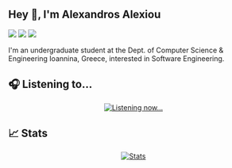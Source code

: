 ## Hey 👋, I'm Alexandros Alexiou

[![](https://img.shields.io/badge/-@homepage-%231DA1F2?style=flat-square&logo=about.me&logoColor=ffffff)](https://alexandrosalexiou.github.io/)
[![](https://img.shields.io/badge/-@alexandrosalexiou-%23181717?style=flat-square&logo=github)](https://github.com/AlexandrosAlexiou)
[![](https://img.shields.io/badge/-Alexandros%20Alexiou-blue?style=flat-square&logo=Linkedin&logoColor=white&link=https://www.linkedin.com/in/alexandrosalexiou/)](https://www.linkedin.com/in/alexandrosalexiou/)

I'm an undergraduate student at the Dept. of Computer Science & Engineering Ioannina, Greece, interested in Software Engineering.


## 🎧 Listening to...
<p align="center">
  <a href="https://spotify-readmemd.herokuapp.com/?background_color=0d1117&border_color=ffffff"> 
    <img src="https://spotify-readmemd.herokuapp.com/?background_color=0d1117&border_color=ffffff" alt="Listening now...">
  </a>
</p>



## &#x1f4c8; Stats

<p align="center">
  <a href="https://github-readme-stats.vercel.app/api?username=AlexandrosAlexiou&show_icons=true&bg_color=0d1117&text_color=e6e6e6"> 
    <img src="https://github-readme-stats.vercel.app/api?username=AlexandrosAlexiou&show_icons=true&bg_color=0d1117&text_color=e6e6e6" alt="Stats">
  </a>
</p>

